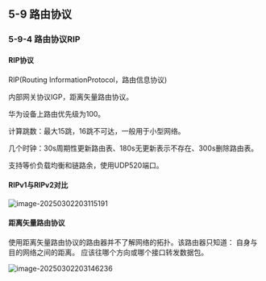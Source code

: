 ## 5-9 路由协议

### 5-9-4 路由协议RIP

#### RIP协议

RIP(Routing InformationProtocol，路由信息协议)

内部网关协议IGP，距离矢量路由协议。

华为设备上路由优先级为100。

计算跳数：最大15跳，16跳不可达，一般用于小型网络。

几个时钟：30s周期性更新路由表、180s无更新表示不存在、300s删除路由表。

支持等价负载均衡和链路余，使用UDP520端口。

#### RIPv1与RIPv2对比

![image-20250302203115191](https://img.yatjay.top/md/20250302203115229.png)

#### 距离矢量路由协议

使用距离矢量路由协议的路由器并不了解网络的拓扑。该路由器只知道：
自身与目的网络之间的距离。
应该往哪个方向或哪个接口转发数据包。

![image-20250302203146236](https://img.yatjay.top/md/20250302203146271.png)